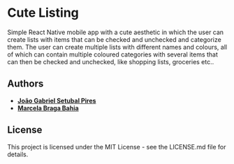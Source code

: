 # Cute Listing

Simple React Native mobile app with a cute aesthetic in which the user can create lists with items that can be checked and unchecked and categorize them.
The user can create multiple lists with different names and colours, all of which can contain multiple coloured categories with several items that can then be checked and unchecked, like shopping lists, groceries etc..

## Authors

* [**João Gabriel Setubal Pires**](https://github.com/jgspires)
* [**Marcela Braga Bahia**](https://github.com/mrssolarisdev)

## License

This project is licensed under the MIT License - see the LICENSE.md file for details.

